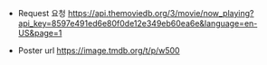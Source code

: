 
- Request 요청
https://api.themoviedb.org/3/movie/now_playing?api_key=8597e491ed6e80f0de12e349eb60ea6e&language=en-US&page=1

- Poster url
https://image.tmdb.org/t/p/w500
